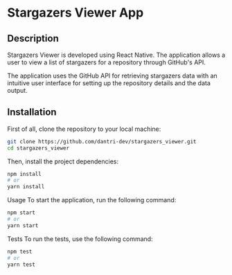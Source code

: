 # Stargazers Viewer App

## Description

Stargazers Viewer is developed using React Native. The application allows a user to view a list of stargazers for a repository through GitHub's API.

The application uses the GitHub API for retrieving stargazers data with an intuitive user interface for setting up the repository details and the data output.

## Installation

First of all, clone the repository to your local machine:

```bash
git clone https://github.com/dantri-dev/stargazers_viewer.git
cd stargazers_viewer
```

Then, install the project dependencies:
```bash
npm install
# or
yarn install
```

Usage
To start the application, run the following command:

```bash
npm start
# or
yarn start
```

Tests
To run the tests, use the following command:
```bash
npm test
# or
yarn test
```